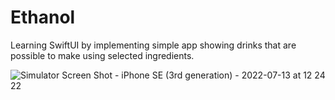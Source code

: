 # Ethanol

Learning SwiftUI by implementing simple app showing drinks that are possible to make using selected ingredients.


![Simulator Screen Shot - iPhone SE (3rd generation) - 2022-07-13 at 12 24 22](https://user-images.githubusercontent.com/17430392/178714275-766b3653-75c7-469e-bf97-b0f4d78c484a.png)
